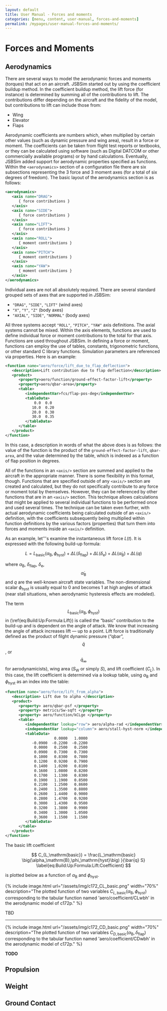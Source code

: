 ```yaml
---
layout: default
title: User Manual - Forces and moments
categories: [menu, content, user-manual, forces-and-moments]
permalink: /mypages/user-manual-forces-and-moments/
---
```


# Forces and Moments

## Aerodynamics

There are several ways to model the aerodynamic forces and moments (torques) that act on an aircraft. JSBSim started out by using the coefficient buildup method. In the coefficient buildup method, the lift force (for instance) is determined by summing all of the contributions to lift. The contributions differ depending on the aircraft and the fidelity of the model, but contributions to lift can include those from:

- Wing
- Elevator
- Flaps

Aerodynamic coefficients are numbers which, when multiplied by certain other values (such as dynamic pressure and wing area), result in a force or moment. The coefficients can be taken from flight test reports or textbooks, or they can be calculated using software (such as Digital DATCOM or other commercially available programs) or by hand calculations. Eventually, JSBSim added support for aerodynamic properties specified as functions. Within the `<aerodynamics>` section of a configuration file there are six subsections representing the 3 force and 3 moment axes (for a total of six degrees of freedom). The basic layout of the aerodynamics section is as follows:

```xml
<aerodynamics>
   <axis name="DRAG">
      { force contributions }
   </axis>
   <axis name="SIDE">
      { force contributions }
   </axis>
   <axis name="LIFT">
      { force contributions }
   </axis>
   <axis name="ROLL">
      { moment contributions }
   </axis>
   <axis name="PITCH">
      { moment contributions }
   </axis>
   <axis name="YAW">
      { moment contributions }
   </axis>
</aerodynamics>
```

Individual axes are not all absolutely required. There are several standard grouped sets of axes that are supported in JSBSim:

- `"DRAG"`, `"SIDE"`, `"LIFT"` (wind axes)
- `"X"`, `"Y"`, `"Z"` (body axes)
- `"AXIAL"`, `"SIDE"`, `"NORMAL"` (body axes)

All three systems accept `"ROLL"`, `"PITCH"`, `"YAW"` axis definitions. The axial systems cannot be mixed.
Within the axis elements, functions are used to define individual force or moment contributions to the total for that axis. Functions are used throughout JSBSim. In defining a force or moment, functions can employ the use of tables, constants, trigonometric functions, or other standard C
library functions. Simulation parameters are referenced via properties. Here is an example:

```xml
<function name="aero/force/lift_due_to_flap_deflection">
   <description>Lift contribution due to flap deflection</description>
   <product>
      <property>aero/function/ground-effect-factor-lift</property>
      <property>aero/qbar-area</property>
      <table>
         <independentVar>fcs/flap-pos-deg</independentVar>
         <tableData>
             0.0  0.0
            10.0  0.20
            20.0  0.30
            30.0  0.35
         </tableData>
      </table>
   </product>
</function>
```

In this case, a description in words of what the above does is as follows: the value of the function is the product of the `ground-effect-factor-lift`, `qbar-area`, and the value determined by the table, which is indexed as a function of flap position in degrees.

All of the functions in an `<axis/>` section are summed and applied to the aircraft in the appropriate manner. There is some flexibility in this format, though. Functions that are specified outside of any `<axis/>` section are created and calculated, but they do not specifically contribute to any force or moment total by themselves. However, they can be referenced by other functions that are in an `<axis/>` section. This technique allows calculations that might be applied to several individual functions to be performed once and used several times. The technique can be taken even further, with actual aerodynamic coefficients being calculated outside of an `<axis/>` definition, with the coefficients subsequently being multiplied within function definitions by the various factors (properties) that turn them into forces and moments inside an `<axis/>` definition.

As an example, let'’'s examine the instantaneous lift force $L(t)$. It is expressed with the following build-up formula:

$$
L = L_\mathrm{basic} \big(\alpha_\mathrm{B},\phi_\mathrm{hyst}\big) + \Delta L \big(\delta_\mathrm{flap}\big) + \Delta L \big(\delta_\mathrm{e}\big) + \Delta L \big(\dot{\alpha}_\mathrm{B}\big) + \Delta L \big( q \big)
\label{eq:Build:Up:Formula:Lift}
$$

where $\alpha_\mathrm{B}$, $\delta_\mathrm{flap}$, $\delta_\mathrm{e}$, $$\dot{\alpha}_\mathrm{B}$$ and $q$ are the well-known aircraft state variables. The non-dimensional scalar $\phi_\mathrm{hyst}$ is usually equal to 0 and becomes 1 at high angles of attack (near stall situations, when aerodynamic hysteresis effects are modeled).

The term $$L_\mathrm{basic} \big(\alpha_\mathrm{B},\phi_\mathrm{hyst}\big)$$ in (\ref{eq:Build:Up:Formula:Lift}) is called the “basic” contribution to the build-up and is dependent on the angle of attack. We know that increasing the angle of attack increases lift — up to a point. Lift force is traditionally defined as the product of filght dynamic pressure (“qbar”, $$\bar{q}$$, or $$\bar{q}_\infty$$ for aerodynamicists), wing area ($S_\mathrm{W}$ or simply $S$), and lift coefficient ($C_L$). In this case, the lift coefficient is determined via a lookup table, using $\alpha_\mathrm{B}$ and $\phi_\mathrm{hyst}$ as an index into the table:

```xml
<function name="aero/force/lift_from_alpha">
   <description> Lift due to alpha </description>
   <product>
      <property> aero/qbar-psf </property>
      <property> metrics/Sw-sqft </property>
      <property> aero/function/kCLge </property>
      <table>
         <independentVar lookup="row"> aero/alpha-rad </independentVar>
         <independentVar lookup="column"> aero/stall-hyst-norm </independentVar>
         <tableData>
                      0.0000   1.0000
            -0.0900  -0.2200  -0.2200
             0.0000   0.2500   0.2500
             0.0900   0.7300   0.7300
             0.1000   0.8300   0.7800
             0.1200   0.9200   0.7900
             0.1400   1.0200   0.8100
             0.1600   1.0800   0.8200
             0.1700   1.1300   0.8300
             0.1900   1.1900   0.8500
             0.2100   1.2500   0.8600
             0.2400   1.3500   0.8800
             0.2600   1.4400   0.9000
             0.2800   1.4700   0.9200
             0.3000   1.4300   0.9500
             0.3200   1.3800   0.9900
             0.3400   1.3000   1.0500
             0.3600   1.1500   1.1500
         </tableData>
      </table>
   </product>
</function>
```

The basic lift coefficient

$$
C_{L,\mathrm{basic}} = \frac{L_\mathrm{basic} \big(\alpha_\mathrm{B},\phi_\mathrm{hyst}\big) }{\bar{q} S}
\label{eq:Build:Up:Formula:Lift:Coefficient}
$$

is plotted below as a function of $\alpha_\mathrm{B}$ and $\phi_\mathrm{hyst}$.

{% include image.html
  url="/assets/img/c172_CL_basic.png"
  width="70%"
  description="The plotted function of two variables $C_{L,\mathrm{basic}}\big(\alpha_\mathrm{B},\phi_\mathrm{hyst}\big)$ corresponding to the tabular function named 'aero/coefficient/CLwbh' in the aerodynamic model of c172p."
  %}

TBD

---

{% include image.html
  url="/assets/img/c172_CD_basic.png"
  width="70%"
  description="The plotted function of two variables $C_{D,\mathrm{basic}}\big(\alpha_\mathrm{B},\delta_\mathrm{flap}\big)$ corresponding to the tabular function named 'aero/coefficient/CDwbh' in the aerodynamic model of c172p."
  %}

**TODO**

## Propulsion

## Weight

## Ground Contact
